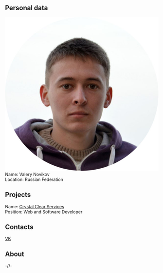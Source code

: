 ## Personal data
![ photo](photo/valery_novikov.jpg)  
Name: Valery Novikov   
Location: Russian Federation
## Projects 
Name: [Crystal Clear Services](../projects/srystal.md)  
Position: Web and	Software Developer 
## Contacts
[VK](https://vk.com/frut1k_ua)  
## About
-//-
